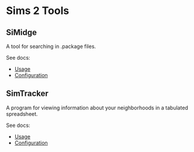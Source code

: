 # Sims 2 Tools

## SiMidge

A tool for searching in .package files.

See docs:

- [Usage](/docs/simidge/usage.md)
- [Configuration](/docs/simidge/config.md)

## SimTracker

A program for viewing information about your neighborhoods in a tabulated spreadsheet.

See docs:

- [Usage](/docs/simtracker/usage.md)
- [Configuration](/docs/simtracker/config.md)
